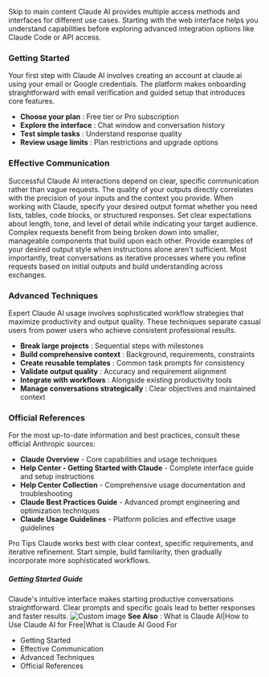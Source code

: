 Skip to main content
Claude AI provides multiple access methods and interfaces for different use cases. Starting with the web interface helps you understand capabilities before exploring advanced integration options like Claude Code or API access.
### Getting Started​
Your first step with Claude AI involves creating an account at claude.ai using your email or Google credentials. The platform makes onboarding straightforward with email verification and guided setup that introduces core features.
  * **Choose your plan** : Free tier or Pro subscription
  * **Explore the interface** : Chat window and conversation history
  * **Test simple tasks** : Understand response quality
  * **Review usage limits** : Plan restrictions and upgrade options


### Effective Communication​
Successful Claude AI interactions depend on clear, specific communication rather than vague requests. The quality of your outputs directly correlates with the precision of your inputs and the context you provide.
When working with Claude, specify your desired output format whether you need lists, tables, code blocks, or structured responses. Set clear expectations about length, tone, and level of detail while indicating your target audience. Complex requests benefit from being broken down into smaller, manageable components that build upon each other.
Provide examples of your desired output style when instructions alone aren't sufficient. Most importantly, treat conversations as iterative processes where you refine requests based on initial outputs and build understanding across exchanges.
### Advanced Techniques​
Expert Claude AI usage involves sophisticated workflow strategies that maximize productivity and output quality. These techniques separate casual users from power users who achieve consistent professional results.
  * **Break large projects** : Sequential steps with milestones
  * **Build comprehensive context** : Background, requirements, constraints
  * **Create reusable templates** : Common task prompts for consistency
  * **Validate output quality** : Accuracy and requirement alignment
  * **Integrate with workflows** : Alongside existing productivity tools
  * **Manage conversations strategically** : Clear objectives and maintained context


### Official References​
For the most up-to-date information and best practices, consult these official Anthropic sources:
  * **Claude Overview** - Core capabilities and usage techniques
  * **Help Center - Getting Started with Claude** - Complete interface guide and setup instructions
  * **Help Center Collection** - Comprehensive usage documentation and troubleshooting
  * **Claude Best Practices Guide** - Advanced prompt engineering and optimization techniques
  * **Claude Usage Guidelines** - Platform policies and effective usage guidelines


Pro Tips
Claude works best with clear context, specific requirements, and iterative refinement. Start simple, build familiarity, then gradually incorporate more sophisticated workflows.
##### Getting Started Guide
Claude's intuitive interface makes starting productive conversations straightforward. Clear prompts and specific goals lead to better responses and faster results.
![Custom image](https://www.claudelog.com/img/discovery/000.png)
**See Also** : What is Claude AI|How to Use Claude AI for Free|What is Claude AI Good For
  * Getting Started
  * Effective Communication
  * Advanced Techniques
  * Official References


